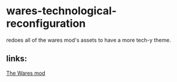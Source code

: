 # wares-technological-reconfiguration
redoes all of the wares mod's assets to have a more tech-y theme.  
## links:
[The Wares mod](https://modrinth.com/mod/wares/version/e6au8e1e)
